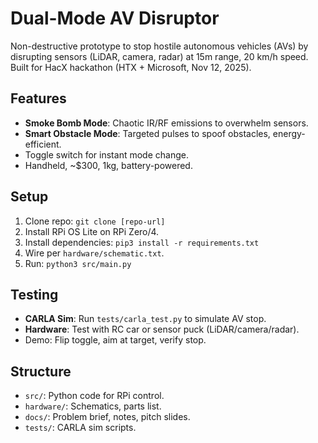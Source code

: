 # Dual-Mode AV Disruptor

Non-destructive prototype to stop hostile autonomous vehicles (AVs) by disrupting sensors (LiDAR, camera, radar) at 15m range, 20 km/h speed. Built for HacX hackathon (HTX + Microsoft, Nov 12, 2025).

## Features

- **Smoke Bomb Mode**: Chaotic IR/RF emissions to overwhelm sensors.
- **Smart Obstacle Mode**: Targeted pulses to spoof obstacles, energy-efficient.
- Toggle switch for instant mode change.
- Handheld, ~$300, 1kg, battery-powered.

## Setup

1. Clone repo: `git clone [repo-url]`
2. Install RPi OS Lite on RPi Zero/4.
3. Install dependencies: `pip3 install -r requirements.txt`
4. Wire per `hardware/schematic.txt`.
5. Run: `python3 src/main.py`

## Testing

- **CARLA Sim**: Run `tests/carla_test.py` to simulate AV stop.
- **Hardware**: Test with RC car or sensor puck (LiDAR/camera/radar).
- Demo: Flip toggle, aim at target, verify stop.

## Structure

- `src/`: Python code for RPi control.
- `hardware/`: Schematics, parts list.
- `docs/`: Problem brief, notes, pitch slides.
- `tests/`: CARLA sim scripts.
